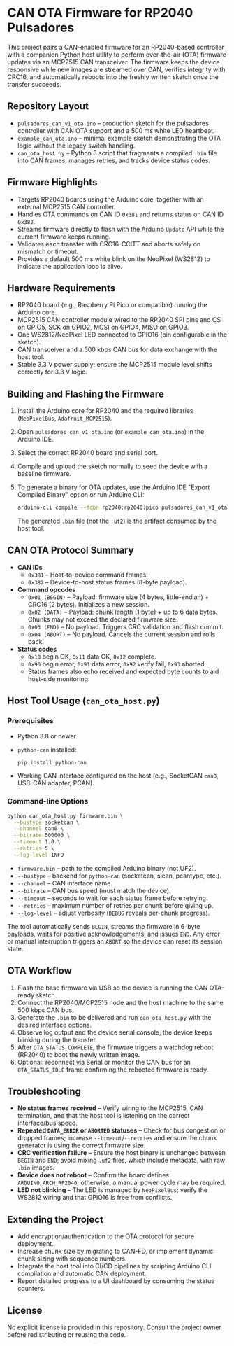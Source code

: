 # CAN OTA Firmware for RP2040 Pulsadores

This project pairs a CAN-enabled firmware for an RP2040-based controller with a companion Python host utility to perform over-the-air (OTA) firmware updates via an MCP2515 CAN transceiver. The firmware keeps the device responsive while new images are streamed over CAN, verifies integrity with CRC16, and automatically reboots into the freshly written sketch once the transfer succeeds.

## Repository Layout

- `pulsadores_can_v1_ota.ino` – production sketch for the pulsadores controller with CAN OTA support and a 500 ms white LED heartbeat.
- `example_can_ota.ino` – minimal example sketch demonstrating the OTA logic without the legacy switch handling.
- `can_ota_host.py` – Python 3 script that fragments a compiled `.bin` file into CAN frames, manages retries, and tracks device status codes.

## Firmware Highlights

- Targets RP2040 boards using the Arduino core, together with an external MCP2515 CAN controller.
- Handles OTA commands on CAN ID `0x381` and returns status on CAN ID `0x382`.
- Streams firmware directly to flash with the Arduino `Update` API while the current firmware keeps running.
- Validates each transfer with CRC16-CCITT and aborts safely on mismatch or timeout.
- Provides a default 500 ms white blink on the NeoPixel (WS2812) to indicate the application loop is alive.

## Hardware Requirements

- RP2040 board (e.g., Raspberry Pi Pico or compatible) running the Arduino core.
- MCP2515 CAN controller module wired to the RP2040 SPI pins and CS on GPIO5, SCK on GPIO2, MOSI on GPIO4, MISO on GPIO3.
- One WS2812/NeoPixel LED connected to GPIO16 (pin configurable in the sketch).
- CAN transceiver and a 500 kbps CAN bus for data exchange with the host tool.
- Stable 3.3 V power supply; ensure the MCP2515 module level shifts correctly for 3.3 V logic.

## Building and Flashing the Firmware

1. Install the Arduino core for RP2040 and the required libraries (`NeoPixelBus`, `Adafruit_MCP2515`).
2. Open `pulsadores_can_v1_ota.ino` (or `example_can_ota.ino`) in the Arduino IDE.
3. Select the correct RP2040 board and serial port.
4. Compile and upload the sketch normally to seed the device with a baseline firmware.
5. To generate a binary for OTA updates, use the Arduino IDE "Export Compiled Binary" option or run Arduino CLI:

   ```bash
   arduino-cli compile --fqbn rp2040:rp2040:pico pulsadores_can_v1_ota.ino --output-dir build
   ```

   The generated `.bin` file (not the `.uf2`) is the artifact consumed by the host tool.

## CAN OTA Protocol Summary

- **CAN IDs**
  - `0x381` – Host-to-device command frames.
  - `0x382` – Device-to-host status frames (8-byte payload).
- **Command opcodes**
  - `0x01 (BEGIN)` – Payload: firmware size (4 bytes, little-endian) + CRC16 (2 bytes). Initializes a new session.
  - `0x02 (DATA)` – Payload: chunk length (1 byte) + up to 6 data bytes. Chunks may not exceed the declared firmware size.
  - `0x03 (END)` – No payload. Triggers CRC validation and flash commit.
  - `0x04 (ABORT)` – No payload. Cancels the current session and rolls back.
- **Status codes**
  - `0x10` begin OK, `0x11` data OK, `0x12` complete.
  - `0x90` begin error, `0x91` data error, `0x92` verify fail, `0x93` aborted.
  - Status frames also echo received and expected byte counts to aid host-side monitoring.

## Host Tool Usage (`can_ota_host.py`)

### Prerequisites

- Python 3.8 or newer.
- `python-can` installed:

  ```bash
  pip install python-can
  ```

- Working CAN interface configured on the host (e.g., SocketCAN `can0`, USB-CAN adapter, PCAN).

### Command-line Options

```bash
python can_ota_host.py firmware.bin \
  --bustype socketcan \
  --channel can0 \
  --bitrate 500000 \
  --timeout 1.0 \
  --retries 5 \
  --log-level INFO
```

- `firmware.bin` – path to the compiled Arduino binary (not UF2).
- `--bustype` – backend for `python-can` (socketcan, slcan, pcantype, etc.).
- `--channel` – CAN interface name.
- `--bitrate` – CAN bus speed (must match the device).
- `--timeout` – seconds to wait for each status frame before retrying.
- `--retries` – maximum number of retries per chunk before giving up.
- `--log-level` – adjust verbosity (`DEBUG` reveals per-chunk progress).

The tool automatically sends `BEGIN`, streams the firmware in 6-byte payloads, waits for positive acknowledgements, and issues `END`. Any error or manual interruption triggers an `ABORT` so the device can reset its session state.

## OTA Workflow

1. Flash the base firmware via USB so the device is running the CAN OTA-ready sketch.
2. Connect the RP2040/MCP2515 node and the host machine to the same 500 kbps CAN bus.
3. Generate the `.bin` to be delivered and run `can_ota_host.py` with the desired interface options.
4. Observe log output and the device serial console; the device keeps blinking during the transfer.
5. After `OTA_STATUS_COMPLETE`, the firmware triggers a watchdog reboot (RP2040) to boot the newly written image.
6. Optional: reconnect via Serial or monitor the CAN bus for an `OTA_STATUS_IDLE` frame confirming the rebooted firmware is ready.

## Troubleshooting

- **No status frames received** – Verify wiring to the MCP2515, CAN termination, and that the host tool is listening on the correct interface/bus speed.
- **Repeated `DATA_ERROR` or `ABORTED` statuses** – Check for bus congestion or dropped frames; increase `--timeout`/`--retries` and ensure the chunk generator is using the correct firmware size.
- **CRC verification failure** – Ensure the host binary is unchanged between `BEGIN` and `END`; avoid mixing `.uf2` files, which include metadata, with raw `.bin` images.
- **Device does not reboot** – Confirm the board defines `ARDUINO_ARCH_RP2040`; otherwise, a manual power cycle may be required.
- **LED not blinking** – The LED is managed by `NeoPixelBus`; verify the WS2812 wiring and that GPIO16 is free from conflicts.

## Extending the Project

- Add encryption/authentication to the OTA protocol for secure deployment.
- Increase chunk size by migrating to CAN-FD, or implement dynamic chunk sizing with sequence numbers.
- Integrate the host tool into CI/CD pipelines by scripting Arduino CLI compilation and automatic CAN deployment.
- Report detailed progress to a UI dashboard by consuming the status counters.

## License

No explicit license is provided in this repository. Consult the project owner before redistributing or reusing the code.

